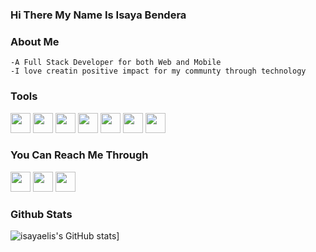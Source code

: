 ### Hi There My Name Is Isaya Bendera 

### About Me      

    -A Full Stack Developer for both Web and Mobile
    -I love creatin positive impact for my communty through technology
    
### Tools
<img height="32" width="32" src="https://upload.wikimedia.org/wikipedia/commons/thumb/9/9a/Visual_Studio_Code_1.35_icon.svg/2048px-Visual_Studio_Code_1.35_icon.svg.png" />   <img height="32" width="32" src="https://storage.yandexcloud.net/products/f2el741m8mg5k04tvva7.svg" />   <img height="32" width="32" src="https://upload.wikimedia.org/wikipedia/commons/c/c3/Python-logo-notext.svg" />   <img height="32" width="32" src="https://iconape.com/wp-content/files/yb/61798/svg/flutter-logo.svg" />  <img height="32" width="32" src="https://iconape.com/wp-content/files/ez/353342/svg/javascript-seeklogo.com.svg" /> <img height="32" width="32" src="https://upload.wikimedia.org/wikipedia/commons/thumb/3/38/HTML5_Badge.svg/768px-HTML5_Badge.svg.png" /> <img height="32" width="32" src="https://upload.wikimedia.org/wikipedia/commons/thumb/6/62/CSS3_logo.svg/2048px-CSS3_logo.svg.png" />


<!--     -Python(Django) For Back End Work
    -JavaScript, html and css For web Front End
    -Dart(Flutter) For Mobile Front End -->

### You Can Reach Me Through
[<img height="32" width="32" src="https://upload.wikimedia.org/wikipedia/sco/thumb/9/9f/Twitter_bird_logo_2012.svg/1200px-Twitter_bird_logo_2012.svg.png" />][twitter]   [<img height="32" width="32" src="https://upload.wikimedia.org/wikipedia/commons/thumb/c/c9/Linkedin.svg/1200px-Linkedin.svg.png" />][linkedin]  [<img height="32" width="32" src="https://upload.wikimedia.org/wikipedia/commons/thumb/e/e7/Instagram_logo_2016.svg/768px-Instagram_logo_2016.svg.png" />][instagram]


   
    

### Github Stats
![isayaelis's GitHub stats](https://github-readme-stats.vercel.app/api?username=isayaeli&show_icons=true&theme=radical)]




[twitter]:https://twitter.com/IsayaEli
[linkedin]:https://www.linkedin.com/in/isaya-bendera-54b561190/
[instagram]:https://www.instagram.com/slim_squid/
  
